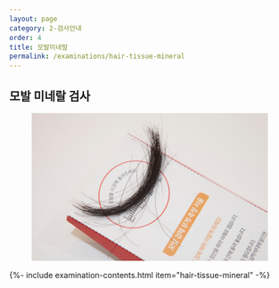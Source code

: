 ```yaml
---
layout: page
category: 2-검사안내
order: 4
title: 모발미네랄
permalink: /examinations/hair-tissue-mineral
---
```


<h2 class="content-heading">
  <strong>모발 미네랄 검사</strong>
</h2>

<figure>
  <img src="/assets/20190623110415.jpg" alt="">
</figure>

{%- include examination-contents.html item="hair-tissue-mineral" -%}
